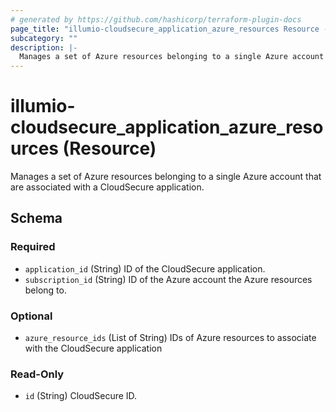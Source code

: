 ```yaml
---
# generated by https://github.com/hashicorp/terraform-plugin-docs
page_title: "illumio-cloudsecure_application_azure_resources Resource - illumio-cloudsecure"
subcategory: ""
description: |-
  Manages a set of Azure resources belonging to a single Azure account that are associated with a CloudSecure application.
---
```


# illumio-cloudsecure_application_azure_resources (Resource)

Manages a set of Azure resources belonging to a single Azure account that are associated with a CloudSecure application.



<!-- schema generated by tfplugindocs -->
## Schema

### Required

- `application_id` (String) ID of the CloudSecure application.
- `subscription_id` (String) ID of the Azure account the Azure resources belong to.

### Optional

- `azure_resource_ids` (List of String) IDs of Azure resources to associate with the CloudSecure application

### Read-Only

- `id` (String) CloudSecure ID.
